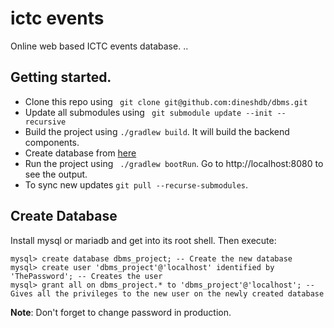 # ictc events
Online web based ICTC events database.
..
## Getting started.
* Clone this repo using ``` git clone git@github.com:dineshdb/dbms.git```
* Update all submodules using ``` git submodule update --init --recursive```
* Build the project using ``` ./gradlew build ```. It will build the backend components.
* Create database from [here](#create_database)
* Run the project using ``` ./gradlew bootRun```. Go to http://localhost:8080 to see the output.
* To sync new updates ``git pull --recurse-submodules``.

## Create Database
Install mysql or mariadb and get into its root shell. Then execute:
```mysql
mysql> create database dbms_project; -- Create the new database
mysql> create user 'dbms_project'@'localhost' identified by 'ThePassword'; -- Creates the user
mysql> grant all on dbms_project.* to 'dbms_project'@'localhost'; -- Gives all the privileges to the new user on the newly created database
```

**Note**: Don't forget to change password in production.
